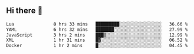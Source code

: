 ## Hi there 👋
<!--START_SECTION:waka-->

```txt
Lua               8 hrs 33 mins   █████████░░░░░░░░░░░░░░░░   36.66 %
YAML              6 hrs 32 mins   ███████░░░░░░░░░░░░░░░░░░   27.99 %
JavaScript        3 hrs 2 mins    ███▒░░░░░░░░░░░░░░░░░░░░░   12.99 %
XML               1 hr 31 mins    █▓░░░░░░░░░░░░░░░░░░░░░░░   06.52 %
Docker            1 hr 2 mins     █░░░░░░░░░░░░░░░░░░░░░░░░   04.45 %
```

<!--END_SECTION:waka-->
